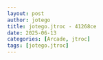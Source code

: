 ```yaml
---
layout: post
author: jotego
title: jotego.jtroc - 41268ce
date: 2025-06-13
categories: [Arcade, jtroc]
tags: [jotego.jtroc]
---
```


